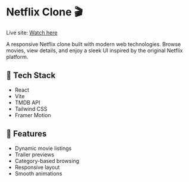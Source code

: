 # Netflix Clone 🎬

Live site: [Watch here](https://netfliiiiixclone.netlify.app/)

A responsive Netflix clone built with modern web technologies. Browse movies, view details, and enjoy a sleek UI inspired by the original Netflix platform.

## 🔧 Tech Stack

- React
- Vite
- TMDB API
- Tailwind CSS
- Framer Motion

## 🚀 Features

- Dynamic movie listings
- Trailer previews
- Category-based browsing
- Responsive layout
- Smooth animations

